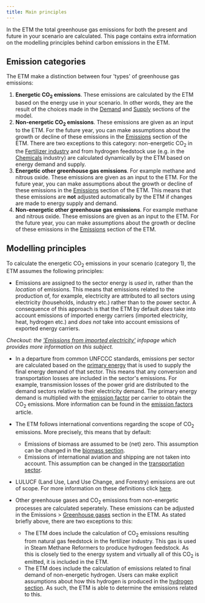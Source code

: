 ```yaml
---
title: Main principles
---
```


In the ETM the total greenhouse gas emissions for both the present and future in your scenario are calculated. This page contains extra information on the modelling principles behind carbon emissions in the ETM.

## Emission categories
The ETM make a distinction between four 'types' of greenhouse gas emissions:
1. **Energetic CO<sub>2</sub> emissions**. These emissions are calculated by the ETM based on the energy use in your scenario. In other words, they are the result of the choices made in the [Demand](https://pro.energytransitionmodel.com/scenario/demand/households/population-and-housing-stock) and [Supply](https://pro.energytransitionmodel.com/scenario/supply/electricity/coal-plants) sections of the model.
2. **Non-energetic CO<sub>2</sub> emissions**. These emissions are given as an input to the ETM. For the future year, you can make assumptions about the growth or decline of these emissions in the [Emissions](https://pro.energytransitionmodel.com/scenario/emissions/other_emissions/overview) section of the ETM. There are two exceptions to this category: non-energetic CO<sub>2</sub> in the [Fertilizer industry](https://pro.energytransitionmodel.com/scenario/demand/industry/fertilizers) and from hydrogen feedstock use (e.g. in the [Chemicals](https://pro.energytransitionmodel.com/scenario/demand/industry/chemicals) industry) are calculated dynamically by the ETM based on energy demand and supply.
3. **Energetic other greenhouse gas emissions**. For example methane and nitrous oxide. These emissions are given as an input to the ETM. For the future year, you can make assumptions about the growth or decline of these emissions in the [Emissions](https://pro.energytransitionmodel.com/scenario/emissions/other_emissions/overview) section of the ETM. This means that these emissions are **not** adjusted automatically by the ETM if changes are made to energy supply and demand.
4. **Non-energetic other greenhouse gas emissions**. For example methane and nitrous oxide. These emissions are given as an input to the ETM. For the future year, you can make assumptions about the growth or decline of these emissions in the [Emissions](https://pro.energytransitionmodel.com/scenario/emissions/other_emissions/overview) section of the ETM.

## Modelling principles
To calculate the energetic CO<sub>2</sub> emissions in your scenario (category 1), the ETM assumes the following principles:

* Emissions are assigned to the sector energy is _used_ in, rather than the _location_ of emissions. This means that emissions related to the production of, for example, electricity are attributed to all sectors using electricity (households, industry etc.) rather than to the power sector. A consequence of this approach is that the ETM by default _does_ take into account emissions of imported energy carriers (imported electricity, heat, hydrogen etc.) and _does not_ take into account emissions of exported energy carriers.

_Checkout: the ['Emissions from imported electricity'](co2-emissions-import-export) infopage which provides more information on this subject._

* In a departure from common UNFCCC standards, emissions per sector are calculated based on the [primary energy](primary-energy.md) that is used to supply the final energy demand of that sector. This means that any conversion and transportation losses are included in the sector's emissions. For example, transmission losses of the power grid are distributed to the demand sectors relative to their electricity demand. The primary energy demand is multiplied with the [emission factor](co2-emission-factors.md) per carrier to obtain the CO<sub>2</sub> emissions. More information can be found in the [emission factors](co2-emission-factors.md) article.

* The ETM follows international conventions regarding the scope of CO<sub>2</sub> emissions. More precisely, this means that by default:
  * Emissions of biomass are assumed to be (net) zero. This assumption can be changed in the [biomass section](https://pro.energytransitionmodel.com/scenario/supply/biomass/co-sub-2-sub-emissions-of-biomass).
  * Emissions of international aviation and shipping are not taken into account. This assumption can be changed in the [transportation sector](https://pro.energytransitionmodel.com/scenario/demand/transport_international_transport/international-transport).

* LULUCF (Land Use, Land Use Change, and Forestry) emissions are out of scope. For more information on these definitions click [here](http://www.eea.europa.eu/publications/emep-eea-emission-inventory-guidebook-2009/part-b-sectoral-guidance-chapters).

* Other greenhouse gases and CO<sub>2</sub> emissions from non-energetic processes are calculated seperately. These emissions can be adjusted in the Emissions > [Greenhouse gases](https://pro.energytransitionmodel.com/scenario/emissions/other_emissions/overview) section in the ETM. As stated briefly above, there are two exceptions to this:
	* The ETM does include the calculation of CO<sub>2</sub> emissions resulting from natural gas feedstock in the fertilizer industry. This gas is used in Steam Methane Reformers to produce hydrogen feedstock. As this is closely tied to the energy system and virtually all of this CO<sub>2</sub> is emitted, it is included in the ETM.
	* The ETM does include the calculation of emissions related to final demand of non-energetic hydrogen. Users can make explicit assumptions about how this hydrogen is produced in the [hydrogen section](https://pro.energytransitionmodel.com/scenario/supply/hydrogen/hydrogen-production). As such, the ETM is able to determine the emissions related to this.

